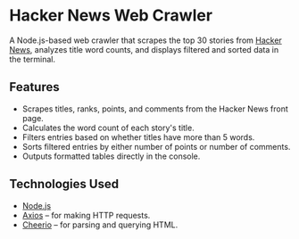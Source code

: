 # Hacker News Web Crawler

A Node.js-based web crawler that scrapes the top 30 stories from [Hacker News](https://news.ycombinator.com/), analyzes title word counts, and displays filtered and sorted data in the terminal.

## Features

- Scrapes titles, ranks, points, and comments from the Hacker News front page.
- Calculates the word count of each story's title.
- Filters entries based on whether titles have more than 5 words.
- Sorts filtered entries by either number of points or number of comments.
- Outputs formatted tables directly in the console.


##  Technologies Used

- [Node.js](https://nodejs.org/)
- [Axios](https://www.npmjs.com/package/axios) – for making HTTP requests.
- [Cheerio](https://www.npmjs.com/package/cheerio) – for parsing and querying HTML.

